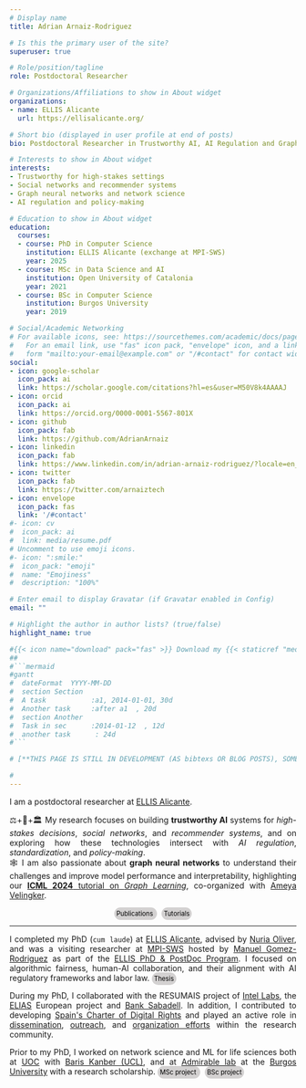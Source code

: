 ```yaml
---
# Display name
title: Adrian Arnaiz-Rodriguez

# Is this the primary user of the site?
superuser: true

# Role/position/tagline
role: Postdoctoral Researcher

# Organizations/Affiliations to show in About widget
organizations:
- name: ELLIS Alicante
  url: https://ellisalicante.org/

# Short bio (displayed in user profile at end of posts)
bio: Postdoctoral Researcher in Trustworthy AI, AI Regulation and Graph Neural Networks @ ELLIS Alicante.

# Interests to show in About widget
interests:
- Trustworthy for high-stakes settings 
- Social networks and recommender systems
- Graph neural networks and network science
- AI regulation and policy-making

# Education to show in About widget
education:
  courses:
  - course: PhD in Computer Science
    institution: ELLIS Alicante (exchange at MPI-SWS)
    year: 2025
  - course: MSc in Data Science and AI
    institution: Open University of Catalonia
    year: 2021
  - course: BSc in Computer Science
    institution: Burgos University
    year: 2019

# Social/Academic Networking
# For available icons, see: https://sourcethemes.com/academic/docs/page-builder/#icons
#   For an email link, use "fas" icon pack, "envelope" icon, and a link in the
#   form "mailto:your-email@example.com" or "/#contact" for contact widget.
social:
- icon: google-scholar 
  icon_pack: ai
  link: https://scholar.google.com/citations?hl=es&user=M50V8k4AAAAJ
- icon: orcid 
  icon_pack: ai
  link: https://orcid.org/0000-0001-5567-801X
- icon: github
  icon_pack: fab
  link: https://github.com/AdrianArnaiz
- icon: linkedin
  icon_pack: fab
  link: https://www.linkedin.com/in/adrian-arnaiz-rodriguez/?locale=en_US
- icon: twitter
  icon_pack: fab
  link: https://twitter.com/arnaiztech
- icon: envelope
  icon_pack: fas
  link: '/#contact'
#- icon: cv
#  icon_pack: ai
#  link: media/resume.pdf
# Uncomment to use emoji icons.
#- icon: ":smile:"
#  icon_pack: "emoji"
#  name: "Emojiness"
#  description: "100%" 

# Enter email to display Gravatar (if Gravatar enabled in Config)
email: ""

# Highlight the author in author lists? (true/false)
highlight_name: true

#{{< icon name="download" pack="fas" >}} Download my {{< staticref "media/demo_resume.pdf" "newtab" >}}resumé{{< /staticref >}}.
##
#```mermaid
#gantt
#  dateFormat  YYYY-MM-DD
#  section Section
#  A task           :a1, 2014-01-01, 30d
#  Another task     :after a1  , 20d
#  section Another
#  Task in sec      :2014-01-12  , 12d
#  another task      : 24d
#```

# [**THIS PAGE IS STILL IN DEVELOPMENT (AS bibtexs OR BLOG POSTS), SOME INFORMATION IS THE DEFAULT GIVEN BY WOWCHEMY. It is at 90% but # SOON EVERYTHING IS GOING TO BE READY FOR ALL OF YOU**]

#
---
```


<DIV align="justify">

I am a postdoctoral researcher at [ELLIS Alicante](https://ellisalicante.org/). 
<!--<img src="https://ellis.eu/uploads/ckeditor/pictures/9/content_ellis_logo1_320_transparent.png" style="height:3em; display:inline;"> -->

⚖️+🤖+🏛️ My research focuses on building **trustworthy AI**  systems for *high-stakes decisions*, *social networks*, and *recommender systems*, and on exploring how these technologies intersect with *AI regulation*, *standardization*, and *policy-making*. 
<br>
🕸️ I am also passionate about  **graph neural networks** to understand their challenges and improve model performance and interpretability, highlighting our [**ICML 2024** tutorial on *Graph Learning*](https://www.youtube.com/watch?v=Rd_8QcPg6kw), co-organized with [Ameya Velingker](https://www.ameyavelingker.com/).

<div align="center">
<a href="/#featured"
   style="font-size:0.8em; color:black; background-color:rgba(211, 209, 209, 1); padding:4px; border-radius:40px; text-decoration:none; transition:all 0.2s ease;"
   onmouseover="this.style.backgroundColor='rgba(255,87,34,1)'; this.style.color='black'; this.style.boxShadow='0 0 8px rgba(255,87,34,0.6)';"
   onmouseout="this.style.backgroundColor='rgba(211, 209, 209, 1)'; this.style.color='black'; this.style.boxShadow='none';">
   Publications
</a> &nbsp;
<a href="/#tutorials"
   style="font-size:0.8em; color:black; background-color:rgba(211, 209, 209, 1); padding:4px; border-radius:40px; text-decoration:none; transition:all 0.2s ease;"
   onmouseover="this.style.backgroundColor='rgba(255,87,34,1)'; this.style.color='black'; this.style.boxShadow='0 0 8px rgba(255,87,34,0.6)';"
   onmouseout="this.style.backgroundColor='rgba(211, 209, 209, 1)'; this.style.color='black'; this.style.boxShadow='none';">
   Tutorials
</a>
</div>

------


I completed my PhD (``cum laude``) at [ELLIS Alicante](https://ellisalicante.org/), advised by [Nuria Oliver](https://es.wikipedia.org/wiki/Nuria_Oliver), and was a visiting researcher at [MPI-SWS](https://www.mpi-sws.org/) hosted by [Manuel Gomez-Rodriguez](https://people.mpi-sws.org/~manuelgr/) as part of the [ELLIS PhD & PostDoc Program](https://ellis.eu/phd-postdoc). I focused on algorithmic fairness, human-AI collaboration, and their alignment with AI regulatory frameworks and labor law.
<a href="https://ellisalicante.org/publications/arnaiz2025thesis-en/"
   style="font-size:0.8em; color:black; background-color:rgba(211, 209, 209, 1); padding:4px; border-radius:40px; text-decoration:none; transition:all 0.2s ease;"
   onmouseover="this.style.backgroundColor='rgba(255,87,34,1)'; this.style.color='black'; this.style.boxShadow='0 0 8px rgba(255,87,34,0.6)';"
   onmouseout="this.style.backgroundColor='rgba(211, 209, 209, 1)'; this.style.color='black'; this.style.boxShadow='none';">
   Thesis
</a>


During my PhD, I collaborated with the RESUMAIS project of [Intel Labs](https://www.intel.com/content/www/us/en/artificial-intelligence/responsible-ai.html#tab-blade-1-1), the [ELIAS](https://elias-ai.eu/) European project and [Bank Sabadell](https://www.bancsabadell.com/). In addition, I contributed to developing [Spain's Charter of Digital Rights](https://www.derechosdigitales.gob.es/es/carta-espanola-de-derechos-digitales) and played an active role in [dissemination](/event), [outreach](/event), and [organization efforts](/community) within the research community.


Prior to my PhD, I worked on network science and ML for life sciences both at [UOC](https://www.uoc.edu/) with [Baris Kanber (UCL)](https://profiles.ucl.ac.uk/52758), and at [Admirable lab](https://admirable-ubu.es/) at the [Burgos University](https://www.ubu.es/) with a research scholarship.
<a href="https://github.com/AdrianArnaiz/Brain-MRI-Autoencoder"
   style="font-size:0.8em; color:black; background-color:rgba(211, 209, 209, 1); padding:4px; border-radius:40px; text-decoration:none; transition:all 0.2s ease;"
   onmouseover="this.style.backgroundColor='rgba(255,87,34,1)'; this.style.color='black'; this.style.boxShadow='0 0 8px rgba(255,87,34,0.6)';"
   onmouseout="this.style.backgroundColor='rgba(211, 209, 209, 1)'; this.style.color='black'; this.style.boxShadow='none';">
   MSc project
</a> &nbsp;
<a href="https://github.com/AdrianArnaiz/TFG-Neurodegenerative-Disease-Detection"
   style="font-size:0.8em; color:black; background-color:rgba(211, 209, 209, 1); padding:4px; border-radius:40px; text-decoration:none; transition:all 0.2s ease;"
   onmouseover="this.style.backgroundColor='rgba(255,87,34,1)'; this.style.color='black'; this.style.boxShadow='0 0 8px rgba(255,87,34,0.6)';"
   onmouseout="this.style.backgroundColor='rgba(211, 209, 209, 1)'; this.style.color='black'; this.style.boxShadow='none';">
   BSc project
</a> 



<!--👋🏼 Hi! I'm Adrián, a postdoctoral researcher at ELLIS Alicante, where I work on trustworthy AI and recommender systems; and graph-based machine learning. My research explores how AI can support high-stakes decisions in areas like social networks, recommender systems, and policy-making, while aligning with emerging regulations and societal values.

I completed my PhD at ELLIS Alicante under Nuria Oliver, spent time as a visiting researcher at MPI-SWS with Manuel Gomez-Rodriguez, and collaborated with Intel Labs. My work also contributed to Spain's Charter of Digital Rights.

I'm especially passionate about graph learning, both its theory and applications — a topic I explored in our ICML 2024 tutorial. Before my PhD, I worked on network science and ML for life sciences during my MSc and BSc studies.-->

<!--<p style="font-size: 0.8em; color:rgb(92, 92, 92); background-color:rgb(241, 241, 241); padding: 5px; border-radius: 2px;">
<i>Community</i>: My work has been presented at major academic venues (e.g., ICML, ICLR, ICWSM, LoG, etc) and policy platforms including the Joint Research Centre (JRC) and the European Parliament's JURI Committee. I've helped organize conferences such as ICML 2024, LoG (2024 & 2025), and the ELLIS Doctoral Symposium 2022. As a reviewer, I've actively contributed to the community and received Top Reviewer Awards at ICML 2023, AISTATS 2023, and AISTATS 2025.
</p>-->
</DIV>

